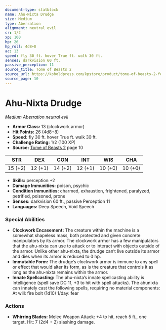 ```yaml
---
document-type: statblock
name: Ahu-Nixta Drudge
size: Medium
type: Aberration
alignment: neutral evil
cr: 1/2
xp: 100
hp: 26
hp_roll: 4d8+8
ac: 13
speed: fly 30 ft. hover True ft. walk 30 ft.
senses: darkvision 60 ft. 
passive_perception: 11
source_title: Tome of Beasts 2
source_url: https://koboldpress.com/kpstore/product/tome-of-beasts-2-for-5th-edition
source_page: 10
---
```


# Ahu-Nixta Drudge

*Medium* *Aberration* *neutral evil*

- **Armor Class:** 13 (clockwork armor)
- **Hit Points:** 26 (4d8+8)
- **Speed:** fly 30 ft. hover True ft. walk 30 ft.
- **Challenge Rating:** 1/2 (100 XP)
- **Source:** [Tome of Beasts 2](https://koboldpress.com/kpstore/product/tome-of-beasts-2-for-5th-edition) page 10

| STR | DEX | CON | INT | WIS | CHA |
| --- | --- | --- | --- | --- | --- |
| 15 (+2) | 12 (+1) | 14 (+2) | 12 (+1) | 10 (+0) | 10 (+0) |

- **Skills:** perception +2
- **Damage Immunities:** poison, psychic
- **Condition Immunities:** charmed, exhaustion, frightened, paralyzed, petrified, poisoned, prone
- **Senses:** darkvision 60 ft., passive Perception 11
- **Languages:** Deep Speech, Void Speech

### Special Abilities

- **Clockwork Encasement:** The creature within the machine is a somewhat shapeless mass, both protected and given concrete manipulators by its armor. The clockwork armor has a few manipulators that the ahu-nixta can use to attack or to interact with objects outside of the armor. Unlike other ahu-nixta, the drudge can’t live outside its armor and dies when its armor is reduced to 0 hp.
- **Immutable Form:** The drudge’s clockwork armor is immune to any spell or effect that would alter its form, as is the creature that controls it as long as the ahu-nixta remains within the armor.
- **Innate Spellcasting:** The ahu-nixta’s innate spellcasting ability is Intelligence (spell save DC 11, +3 to hit with spell attacks). The ahunixta can innately cast the following spells, requiring no material components:
At will: fire bolt  (1d10)
1/day: fear

### Actions

- **Whirring Blades:** Melee Weapon Attack: +4 to hit, reach 5 ft., one target. Hit: 7 (2d4 + 2) slashing damage.
